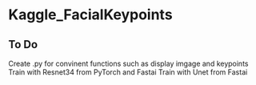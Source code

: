 # Kaggle_FacialKeypoints

## To Do

Create .py for convinent functions such as display imgage and keypoints
Train with Resnet34 from PyTorch and Fastai
Train with Unet from Fastai
